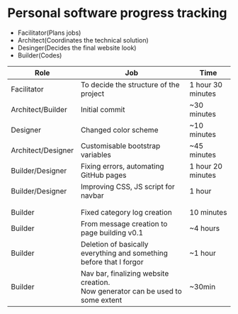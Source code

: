 # Personal software progress tracking

- Facilitator(Plans jobs)
- Architect(Coordinates the technical solution)
- Desinger(Decides the final website look)
- Builder(Codes)

| Role               | Job                                                                                 | Time              |
| ------------------ | ----------------------------------------------------------------------------------- | ----------------- |
| Facilitator        | To decide the structure of the project                                              | 1 hour 30 minutes |
| Architect/Builder  | Initial commit                                                                      | ~30 minutes       |
| Designer           | Changed color scheme                                                                | ~10 minutes       |
| Architect/Designer | Customisable bootstrap variables                                                    | ~45 minutes       |
| Builder/Designer   | Fixing errors, automating GitHub pages                                              | 1 hour 20 minutes |
| Builder/Designer   | Improving CSS, JS script for navbar                                                 | 1 hour            |
|                    |                                                                                     |                   |
|                    |                                                                                     |                   |
| Builder            | Fixed category log creation                                                         | 10 minutes        |
| Builder            | From message creation to page building v0.1                                         | ~4 hours          |
| Builder            | Deletion of basically everything and something before that I forgor                 | ~1 hour           |
| Builder            | Nav bar, finalizing website creation.<br />Now generator can be used to some extent | ~30min            |
